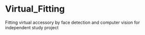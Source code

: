 # Virtual_Fitting
Fitting virtual accessory by face detection and computer vision for independent study project
